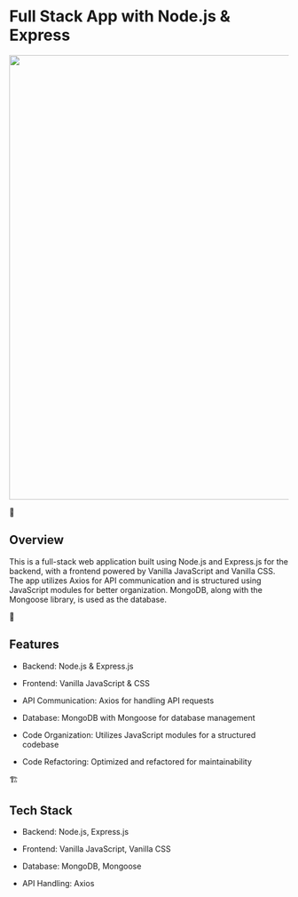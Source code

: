 <h1> Full Stack App with Node.js & Express </h1>

<img src="https://github.com/user-attachments/assets/4abf70b1-4881-4593-bfd1-70926708d28f" width="750" height="800">


📌<h2> Overview </h2>

This is a full-stack web application built using Node.js and Express.js for the backend, with a frontend powered by Vanilla JavaScript and Vanilla CSS. The app utilizes Axios for API communication and is structured using JavaScript modules for better organization. MongoDB, along with the Mongoose library, is used as the database.

🚀<h2> Features </h2>

- Backend: Node.js & Express.js

- Frontend: Vanilla JavaScript & CSS

- API Communication: Axios for handling API requests

- Database: MongoDB with Mongoose for database management

- Code Organization: Utilizes JavaScript modules for a structured codebase

- Code Refactoring: Optimized and refactored for maintainability

🏗 <h2> Tech Stack </h2> 

- Backend: Node.js, Express.js

- Frontend: Vanilla JavaScript, Vanilla CSS

- Database: MongoDB, Mongoose

- API Handling: Axios
